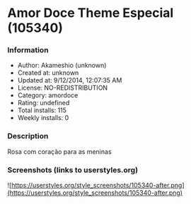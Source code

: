 # Amor Doce Theme Especial (105340)

### Information
- Author: Akameshio (unknown)
- Created at: unknown
- Updated at: 9/12/2014, 12:07:35 AM
- License: NO-REDISTRIBUTION
- Category: amordoce
- Rating: undefined
- Total installs: 115
- Weekly installs: 0


### Description
Rosa com coração para as meninas


### Screenshots (links to userstyles.org)
![https://userstyles.org/style_screenshots/105340-after.png](https://userstyles.org/style_screenshots/105340-after.png)


